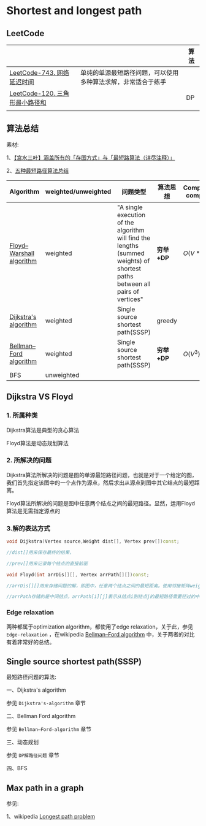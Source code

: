 # Shortest and longest path 



## LeetCode

|                                                              |                                                              | 算法 |
| ------------------------------------------------------------ | ------------------------------------------------------------ | ---- |
| [LeetCode-743. 网络延迟时间](https://leetcode.cn/problems/network-delay-time/) | 单纯的单源最短路径问题，可以使用多种算法求解，非常适合于练手 |      |
| [LeetCode-120. 三角形最小路径和](https://leetcode.cn/problems/triangle/) |                                                              | DP   |
|                                                              |                                                              |      |



## 算法总结

素材:

1、[【宫水三叶】涵盖所有的「存图方式」与「最短路算法（详尽注释）」](https://leetcode.cn/problems/network-delay-time/solution/gong-shui-san-xie-yi-ti-wu-jie-wu-chong-oghpz/)

2、[五种最短路径算法总结](https://leetcode.cn/problems/network-delay-time/solution/dirkdtra-by-happysnaker-vjii/)

| Algorithm                                                    | weighted/unweighted | 问题类型                                                     | 算法思想    | Computation complexity |
| ------------------------------------------------------------ | ------------------- | ------------------------------------------------------------ | ----------- | ---------------------- |
| [Floyd–Warshall algorithm](https://en.wikipedia.org/wiki/Floyd%E2%80%93Warshall_algorithm) | weighted            | "A single execution of the algorithm will find the lengths (summed weights) of shortest paths between all pairs of vertices" | **穷举+DP** | $O(V*E)$               |
| [Dijkstra's algorithm](https://en.wikipedia.org/wiki/Dijkstra's_algorithm) | weighted            | Single source shortest path(SSSP)                            | greedy      |                        |
| [Bellman–Ford algorithm](https://en.wikipedia.org/wiki/Bellman%E2%80%93Ford_algorithm) | weighted            | Single source shortest path(SSSP)                            | **穷举+DP** | $O(V^3)$               |
| BFS                                                          | unweighted          |                                                              |             |                        |



## Dijkstra VS Floyd



### 1. 所属种类

Dijkstra算法是典型的贪心算法

Floyd算法是动态规划算法

### 2. 所解决的问题

Dijkstra算法所解决的问题是图的单源最短路径问题，也就是对于一个给定的图，我们首先指定该图中的一个点作为源点，然后求出从源点到图中其它结点的最短距离。

Floyd算法所解决的问题是图中任意两个结点之间的最短路径。显然，运用Floyd算法是无需指定源点的

### 3.解的表达方式

```C++
void Dijkstra(Vertex source,Weight dist[], Vertex prev[])const; 

//dist[]用来保存最终的结果，

//prev[]用来记录每个结点的直接前驱
```



 

```C++
void Floyd(int arrDis[][], Vertex arrPath[][])const;

//arrDis[][]用来存储问题的解，即图中，任意两个结点之间的最短距离。使用邻接矩阵weight_adjacency对它进行初始化

//arrPath存储的是中间结点，arrPath[i][j]表示从结点i到结点j的最短路径需要经过的中间结点
```





### Edge relaxation

两种都属于optimization algorithm，都使用了edge relaxation，关于此，参见 `Edge-relaxation` ，在wikipedia [Bellman–Ford algorithm](https://en.wikipedia.org/wiki/Bellman%E2%80%93Ford_algorithm) 中，关于两者的对比有着非常好的总结。

## Single source shortest path(SSSP)

最短路径问题的算法:

一、Dijkstra's algorithm

参见 `Dijkstra's-algorithm` 章节

二、Bellman Ford algorithm

参见 `Bellman–Ford-algorithm` 章节

三、动态规划

参见 `DP解路径问题` 章节

四、BFS



## Max path in a graph



参见: 

1、wikipedia [Longest path problem](https://en.wikipedia.org/wiki/Longest_path_problem)